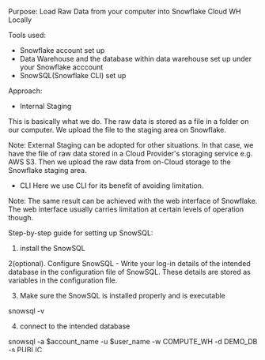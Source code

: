 Purpose: 
Load Raw Data from your computer into Snowflake Cloud WH Locally




Tools used: 
- Snowflake account set up
- Data Warehouse and the database within data warehouse set up under your Snowflake acccount
- SnowSQL(Snowflake CLI) set up



Approach:

- Internal Staging

This is basically what we do. 
The raw data is stored as a file in a folder on our computer. 
We upload the file to the staging area on Snowflake. 

Note: 
External Staging can be adopted for other situations.
In that case, we have the file of raw data stored in a Cloud Provider's storaging service e.g. AWS S3. 
Then we upload the raw data from on-Cloud storage to the Snowflake staging area. 

- CLI 
Here we use CLI for its benefit of avoiding limitation.

Note: 
The same result can be achieved with the web interface of Snowflake. The web interface usually carries limitation at certain levels of operation though. 





Step-by-step guide for setting up SnowSQL:
1. install the SnowSQL

2(optional). Configure SnowSQL - Write your log-in details of the intended database in the configuration file of SnowSQL. These details are stored as variables in the configuration file. 

3. Make sure the SnowSQL is installed properly and is executable 

snowsql -v

4. connect to the intended database

snowsql -a $account_name -u $user_name -w COMPUTE_WH -d DEMO_DB -s PUBLIC



Step-by-step guide on data loading:

1. Check the input source (data profilling)

Key things we need to know about the input source
 - file format 
 - path
 - other characteristics of the input source that may affect the performance(bonus)

2. Create & Run target table SQL

create or replace TABLE CRIME_LITE (
INCIDENT_NUMBER VARCHAR(15) NOT NULL,
OFFENSE_CODE VARCHAR(10) NOT NULL,
OFFENSE_CODE_GROUP VARCHAR(255) NOT NULL,
OFFENSE_DESCRIPTION VARCHAR(255),
DISTRICT VARCHAR(10),
SHOOTING VARCHAR(2),
OCCURRED_ON_DATE TIMESTAMP_NTZ(9) NOT NULL,
YEAR NUMBER(38,0) NOT NULL,
MONTH NUMBER(38,0) NOT NULL,
DAY_OF_WEEK VARCHAR(20) NOT NULL,
HOUR NUMBER(38,0) NOT NULL,
UCR_PART VARCHAR(10),
STREET VARCHAR(255)
);

3. Connect to the intended database, using the CLI, SnowSQL. 

4. Create File Format

CREATE OR Replace FILE FORMAT "DE_DEMO"."PUBLIC".CRIME_DEMO
TYPE = 'CSV'
COMPRESSION = 'GZIP'
FIELD_DELIMITER = ','
RECORD_DELIMITER = '\n'
SKIP_HEADER = 1
FIELD_OPTIONALLY_ENCLOSED_BY = '\042'
TRIM_SPACE = TRUE
ERROR_ON_COLUMN_COUNT_MISMATCH = TRUE
ESCAPE = 'NONE'
ESCAPE_UNENCLOSED_FIELD = '\134'
DATE_FORMAT = 'AUTO'
TIMESTAMP_FORMAT = 'dd/mm/yyyy HH24:MI'
NULL_IF = ('NULL');

5. Create Stage

CREATE or replace stage STAGE "DE_DEMO"."PUBLIC"."MY_CSV_STAGE1"
file_format = CRIME_DEMO; 

6. Put the file into Stage, specifying the storage location and file format
put file:///<path_to_file>/<sourcefilename_in_initialstorage> @my_csv_stage auto_compress=true; 


7. Start running data warehouse 

alter warehouse $mywarehouse resume;

8. Copy data into table 

copy into CRIME_LITE
from @my_csv_stage/crime2.csv.gz
file_format = (format_name = CRIME_DEMO)
on_error = 'skip_file';
